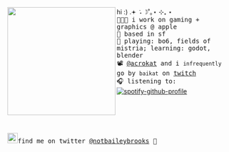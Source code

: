 <a href="https://tenor.com/view/eevee-pokemon-wink-pixel-gif-15197794"><img align="left" width="242" src="http://pa1.narvii.com/6184/7bb2f1a0a502c787559b3e0032205d1c21b570cd_00.gif"></a>hi :) .𖥔 ݁ ˖ ☽˚｡⋆ ⊹₊ ⋆  <br><samp>
  <kbd>👩🏼‍💻</kbd> i work on gaming + graphics @ apple <br> 
  <kbd>🌁</kbd> based in sf <br>
  <kbd>👾</kbd> playing: bo6, fields of mistria; learning: godot, blender  <br>
  <kbd>📽</kbd> [@acrokat](https://github.com/acrokat) and i `infrequently` go by `baikat` on [twitch](https://twitch.tv/baikat) <br>
  <kbd>🎧</kbd> listening to: <br></samp>
[![spotify-github-profile](https://spotify-github-profile.kittinanx.com/api/view?uid=22thftxib35zraloo4ct2unwa&cover_image=true&theme=novatorem&show_offline=false&background_color=121212&interchange=true&bar_color=53b14f&bar_color_cover=false)](https://github.com/kittinan/spotify-github-profile) <br>
<br><br><br><br><br>
<samp><img src="https://img.icons8.com/color/2x/twitter.png" width="23">find me on twitter [@notbaileybrooks](https://www.twitter.com/notbaileybrooks) 💭



